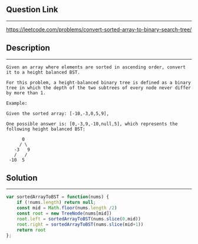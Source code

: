 ## Question  Link
---
https://leetcode.com/problems/convert-sorted-array-to-binary-search-tree/

## Description

---
```
Given an array where elements are sorted in ascending order, convert it to a height balanced BST.

For this problem, a height-balanced binary tree is defined as a binary tree in which the depth of the two subtrees of every node never differ by more than 1.

Example:

Given the sorted array: [-10,-3,0,5,9],

One possible answer is: [0,-3,9,-10,null,5], which represents the following height balanced BST:

      0
     / \
   -3   9
   /   /
 -10  5
```

## Solution
---

```javascript
var sortedArrayToBST = function(nums) {
    if (!nums.length) return null;
    const mid = Math.floor(nums.length /2)
    const root = new TreeNode(nums[mid])
    root.left = sortedArrayToBST(nums.slice(0,mid))
    root.right = sortedArrayToBST(nums.slice(mid+1))
    return root
};
```
